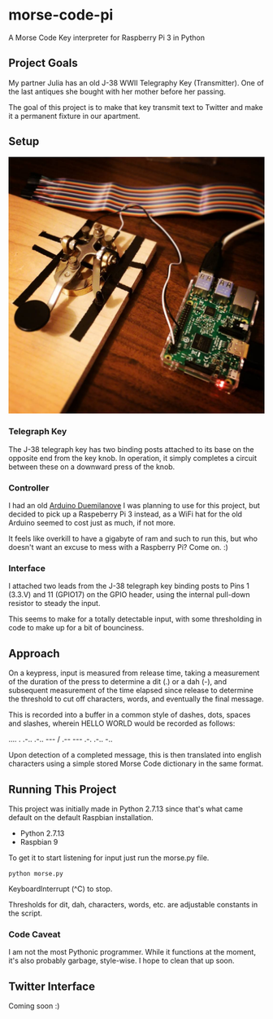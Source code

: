# morse-code-pi
A Morse Code Key interpreter for Raspberry Pi 3 in Python

## Project Goals
My partner Julia has an old J-38 WWII Telegraphy Key (Transmitter). One of the last antiques she bought with her mother before her passing.

The goal of this project is to make that key transmit text to Twitter and make it a permanent fixture in our apartment.

## Setup

![J-38 Telegraph Key with Raspberry Pi Attached](./images/j38key-pi.jpg  "J-38 Telegraph Key with Raspberry Pi Attached")

### Telegraph Key

The J-38 telegraph key has two binding posts attached to its base on the opposite end from the key knob. In operation, it simply completes a circuit between these on a downward press of the knob.

### Controller

I had an old [Arduino Duemilanove](https://www.arduino.cc/en/Main/ArduinoBoardDuemilanove)  I was planning to use for this project, but decided to pick up a Raspeberry Pi 3 instead, as a WiFi hat for the old Arduino seemed to cost just as much, if not more.

It feels like overkill to have a gigabyte of ram and such to run this, but who doesn't want an excuse to mess with a Raspberry Pi? Come on. :)

### Interface

I attached two leads from the J-38 telegraph key binding posts to Pins 1 (3.3.V) and 11 (GPIO17) on the GPIO header, using the internal pull-down resistor to steady the input.

This seems to make for a totally detectable input, with some thresholding in code to make up for a bit of bounciness.

## Approach

On a keypress, input is measured from release time, taking a measurement of the duration of the press to determine a dit (.) or a dah (-), and subsequent measurement of the time elapsed since release to determine the threshold to cut off characters, words, and eventually the final message.

This is recorded into a buffer in a common style of dashes, dots, spaces and slashes, wherein HELLO WORLD would be recorded as follows:

.... . .-.. .-.. --- / .-- --- .-. .-.. -..

Upon detection of a completed message, this is then translated into english characters using a simple stored Morse Code dictionary in the same format.

## Running This Project
This project was initially made in Python 2.7.13 since that's what came default on the default Raspbian installation.

- Python 2.7.13
- Raspbian 9

To get it to start listening for input just run the morse.py file.

```
python morse.py
```
KeyboardInterrupt (^C) to stop.

Thresholds for dit, dah, characters, words, etc. are adjustable constants in the script.

### Code Caveat
I am not the most Pythonic programmer. While it functions at the moment, it's also probably garbage, style-wise. I hope to clean that up soon.

## Twitter Interface
Coming soon :)
